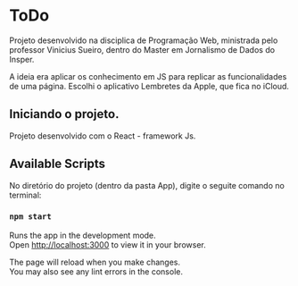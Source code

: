 # ToDo 

Projeto desenvolvido na disciplica de Programação Web, ministrada pelo professor Vinicius Sueiro, dentro do Master em Jornalismo de Dados do Insper.

A ideia era aplicar os conhecimento em JS para replicar as funcionalidades de uma página. Escolhi o aplicativo Lembretes da Apple, que fica no iCloud. 


## Iniciando o projeto. 
Projeto desenvolvido com o React - framework Js. 

## Available Scripts

No diretório do projeto (dentro da pasta App), digite o seguite comando no terminal:

### `npm start`

Runs the app in the development mode.\
Open [http://localhost:3000](http://localhost:3000) to view it in your browser.

The page will reload when you make changes.\
You may also see any lint errors in the console.

